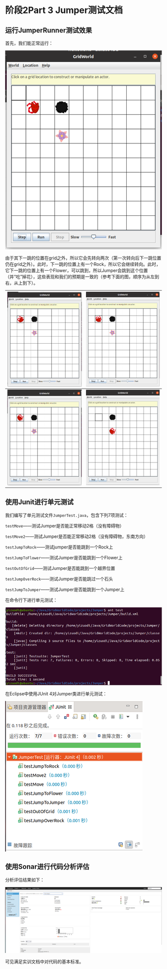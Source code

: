 # 阶段2Part 3 Jumper测试文档

## 运行JumperRunner测试效果

首先，我们能正常运行：

![](pic/part3-runner-ok.png)

由于其下一跳的位置在grid之外，所以它会先转向两次（第一次转向后下一跳位置仍在grid之外）。此时，下一跳的位置上有一个Rock，所以它会继续转向。此时，它下一跳的位置上有一个Flower，可以跳到，所以Jumper会跳到这个位置（并“吃”掉花），这些表现和我们的预期是一致的（参考下面的图，顺序为从左到右，从上到下）。

| ![](pic/part3-runner-1-0.png) | ![](pic/part3-runner-1-1.png) |
| ----------------------------- | ----------------------------- |
| ![](pic/part3-runner-1-2.png) | ![](pic/part3-runner-1-3.png) |



## 使用Junit进行单元测试

我们编写了单元测试文件`JumperTest.java`，包含下列7项测试：

`testMove`——测试Jumper是否能正常移动2格（没有障碍物）

`testMove2`——测试Jumper是否能正常移动2格（没有障碍物，东南方向）

`testJumpToRock`——测试jumper是否能跳到一个Rock上

`testJumpToFlower`——测试Jumper是否能跳到一个Flower上

`testOutOfGrid`——测试Jumper是否能跳到一个越界位置

`testJumpOverRock`——测试Jumper是否能跳过一个石头

`testJumpToJumper`——测试Jumper是否能跳到一个Jumper上

在命令行下进行单元测试：

![](pic/part3-junit-cmd.png)

在Eclipse中使用JUnit 4对Jumper类进行单元测试：

![](pic/part3-junit.png)

## 使用Sonar进行代码分析评估

分析评估结果如下：

![](pic/part3-sonar-1.png)

可见满足实训文档中对代码的基本标准。
